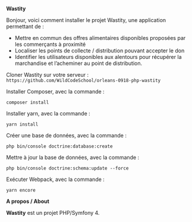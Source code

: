 **Wastity**

Bonjour, voici comment installer le projet Wastity, une application permettant de :

- Mettre en commun des offres alimentaires disponibles proposées par les commerçants à proximité 
- Localiser les points de collecte / distribution pouvant accepter le don 
- Identifier les utilisateurs disponibles aux alentours pour récupérer la marchandise et l’acheminer au point de distribution.


Cloner Wastity sur votre serveur :
`https://github.com/WildCodeSchool/orleans-0918-php-wastity
`

Installer Composer, avec la commande :

`composer install
`


Installer yarn, avec la commande :

`yarn install
`

Créer une base de données, avec la commande :

`php bin/console doctrine:database:create
`


Mettre à jour la base de données, avec la commande :

`php bin/console doctrine:schema:update --force
`


Exécuter Webpack, avec la commande :

`yarn encore
`




**A propos / About**

**Wastity**
 est un projet PHP/Symfony 4.

